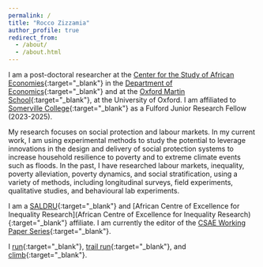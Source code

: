 ```yaml
---
permalink: /
title: "Rocco Zizzamia"
author_profile: true
redirect_from: 
  - /about/
  - /about.html
---
```



I am a post-doctoral researcher at the [Center for the Study of African Economies](https://www.csae.ox.ac.uk/){:target="_blank"} in the [Department of Economics](https://www.economics.ox.ac.uk/){:target="_blank"} and at the [Oxford Martin School](https://www.oxfordmartin.ox.ac.uk/){:target="_blank"}, at the University of Oxford. I am affiliated to [Somerville College](https://www.some.ox.ac.uk/our-people/rocco-zizzamia/){:target="_blank"} as a Fulford  Junior Research Fellow (2023-2025).

My research focuses on social protection and labour markets. In my current work, I am using experimental methods to study the potential to leverage innovations in the design and delivery of social protection systems to increase household resilience to poverty and to extreme climate events such as floods. In the past, I have researched labour markets, inequality, poverty alleviation, poverty dynamics, and social stratification, using a variety of methods, including longitudinal surveys, field experiments, qualitative studies, and behavioural lab experiments. 

I am a [SALDRU](https://www.saldru.uct.ac.za/){:target="_blank"} and [African Centre of Excellence for Inequality Research](African Centre of Excellence for Inequality Research){:target="_blank"} affiliate. I am currently the editor of the [CSAE Working Paper Series](https://www.csae.ox.ac.uk/working-papers){:target="_blank"}.

I [run](https://www.thepowerof10.info/athletes/profile.aspx?athleteid=1175545){:target="_blank"}, [trail run](https://itra.run/RunnerSpace/RaceResults/ZIZZAMIA.Rocco/4243390){:target="_blank"}, and [climb](https://www.8a.nu/user/rocco-zizzamia){:target="_blank"}. 

